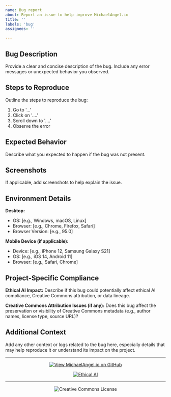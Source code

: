 ```yaml
---
name: Bug report
about: Report an issue to help improve MichaelAngel.io
title: ''
labels: 'bug'
assignees: ''

---
```


## Bug Description
Provide a clear and concise description of the bug. Include any error messages or unexpected behavior you observed.

## Steps to Reproduce
Outline the steps to reproduce the bug:
1. Go to '...'
2. Click on '....'
3. Scroll down to '....'
4. Observe the error

## Expected Behavior
Describe what you expected to happen if the bug was not present.

## Screenshots
If applicable, add screenshots to help explain the issue.

## Environment Details
**Desktop:**
 - OS: [e.g., Windows, macOS, Linux]
 - Browser: [e.g., Chrome, Firefox, Safari]
 - Browser Version: [e.g., 95.0]

**Mobile Device (if applicable):**
 - Device: [e.g., iPhone 12, Samsung Galaxy S21]
 - OS: [e.g., iOS 14, Android 11]
 - Browser: [e.g., Safari, Chrome]

## Project-Specific Compliance
**Ethical AI Impact:** Describe if this bug could potentially affect ethical AI compliance, Creative Commons attribution, or data lineage.

**Creative Commons Attribution Issues (if any):** Does this bug affect the preservation or visibility of Creative Commons metadata (e.g., author names, license type, source URL)?

## Additional Context
Add any other context or logs related to the bug here, especially details that may help reproduce it or understand its impact on the project.

---

<div align="center">

[![View MichaelAngel.io on GitHub](https://img.shields.io/badge/GitHub-View%20MichaelAngel.io-blue?logo=github)](https://github.com/M1ck4/MichaelAngel.io)

[![Ethical AI](https://img.shields.io/badge/Ethical%20AI-Priority-orange.svg)](https://github.com/M1ck4/MichaelAngel.io/blob/main/docs/the_codex/AI_Artisians_FAQ.md)

---

![Creative Commons License](https://img.shields.io/badge/License-CC%20BY--NC--SA%204.0-lightgrey?style=for-the-badge&logo=creative-commons&logoColor=white)
</div>
